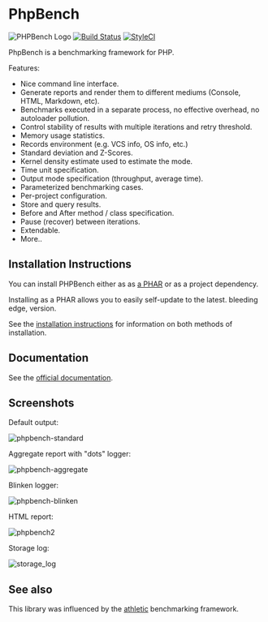 PhpBench
========

![PHPBench Logo](https://avatars3.githubusercontent.com/u/12785153?v=3&s=100)
[![Build Status](https://travis-ci.org/phpbench/phpbench.svg?branch=master)](https://travis-ci.org/phpbench/phpbench)
[![StyleCI](https://styleci.io/repos/34982189/shield)](https://styleci.io/repos/34982189)

PhpBench is a benchmarking framework for PHP.

Features:

- Nice command line interface.
- Generate reports and render them to different mediums (Console, HTML,
  Markdown, etc).
- Benchmarks executed in a separate process, no effective overhead,
  no autoloader pollution.
- Control stability of results with multiple iterations and retry threshold.
- Memory usage statistics.
- Records environment (e.g. VCS info, OS info, etc.)
- Standard deviation and Z-Scores.
- Kernel density estimate used to estimate the mode.
- Time unit specification.
- Output mode specification (throughput, average time).
- Parameterized benchmarking cases.
- Per-project configuration.
- Store and query results.
- Before and After method / class specification.
- Pause (recover) between iterations.
- Extendable.
- More..

Installation Instructions
-------------------------

You can install PHPBench either as as [a
PHAR](http://phpbench.readthedocs.org/en/latest/installing.html#install-as-a-phar-package)
or as a project dependency.

Installing as a PHAR allows you to easily self-update to the latest. bleeding edge, version.

See the [installation instructions](http://phpbench.readthedocs.org/en/latest/installing.html#install-as-a-phar-package) for
information on both methods of installation.

Documentation
-------------

See the [official documentation](http://phpbench.readthedocs.org).

Screenshots
-----------

Default output:

![phpbench-standard](https://cloud.githubusercontent.com/assets/530801/12371974/b89f3e7a-bc46-11e5-9712-40eebbd87940.png)

Aggregate report with "dots" logger:

![phpbench-aggregate](https://cloud.githubusercontent.com/assets/530801/12371973/b89c0598-bc46-11e5-93c5-882b8497fbc2.png)

Blinken logger:

![phpbench-blinken](https://cloud.githubusercontent.com/assets/530801/12371975/b8c806fc-bc46-11e5-8e05-904f1928e783.png)

HTML report:

![phpbench2](https://cloud.githubusercontent.com/assets/530801/10666918/bb61e438-78d4-11e5-8add-454c51261aa8.png)

Storage log:

![storage_log](https://cloud.githubusercontent.com/assets/530801/13897608/e9774d7e-edad-11e5-9d39-750a394e9fbf.png)

See also
--------

This library was influenced by the
[athletic](https://github.com/polyfractal/athletic) benchmarking framework.
